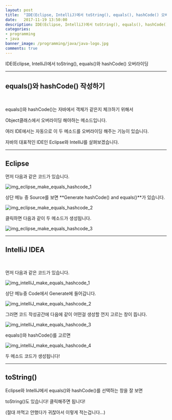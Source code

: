 ```yaml
---
layout: post
title:  "IDE(Eclipse, IntelliJ)에서 toString(), equals(), hashCode() 오버라이딩"
date:   2017-11-19 13:50:00
description: IDE(Eclipse, IntelliJ)에서 toString(), equals(), hashCode() 오버라이딩
categories:
- programming
- java
banner_image: /programming/java/java-logo.jpg
comments: true
---
```


IDE(Eclipse, IntelliJ)에서 toString(), equals()와 hashCode() 오버라이딩

---

## equals()와 hashCode() 작성하기

<br>

equals()와 hashCode()는 자바에서 객체가 같은지 체크하기 위해서

Object클래스에서 오버라이딩 해야하는 메소드입니다.

여러 IDE에서는 자동으로 이 두 메소드를 오버라이딩 해주는 기능이 있습니다.

자바의 대표적인 IDE인 Eclipse와 IntelliJ를 살펴보겠습니다.

---

## Eclipse

먼저 다음과 같은 코드가 있습니다.

![img_eclipse_make_equals_hashcode_1](http://drive.google.com/uc?export=view&id=1Llo8GAXzNPI4Xev-nfgf0XYgOxMUKw93)

상단 메뉴 중 Source를 보면 **Generate hashCode() and equals()**가 있습니다.

![img_eclipse_make_equals_hashcode_2](http://drive.google.com/uc?export=view&id=1K25jxc14joSEzKF96uHTk6cyzhOZlxlI)

클릭하면 다음과 같이 두 메소드가 생성됩니다.

![img_eclipse_make_equals_hashcode_3](http://drive.google.com/uc?export=view&id=1wNMi6FISy_uqachfCgbCBM8KgkoepEnJ)

---

## IntelliJ IDEA

<br>

먼저 다음과 같은 코드가 있습니다.

![img_intelliJ_make_equals_hashcode_1](http://drive.google.com/uc?export=view&id=1GDN6tXKo6rZuo0VEEtRvBve8TjTC-a3C)

상단 메뉴중 Code에서 Generate에 들어갑니다.

![img_intelliJ_make_equals_hashcode_2](http://drive.google.com/uc?export=view&id=1YC8ZZxAZQcR32Ao_QZ1gOx8Fcmk6qU2D)

그러면 코드 작성공간에 다음에 같이 어떤걸 생성할 껀지 고르는 창이 뜹니다.

![img_intelliJ_make_equals_hashcode_3](http://drive.google.com/uc?export=view&id=1oKJPtf4M7Go7g8tnaNb2WsLyEYZVvwkH)

equals()와 hashCode()를 고르면

![img_intelliJ_make_equals_hashcode_4](http://drive.google.com/uc?export=view&id=1OVep0GspY22XqeYNEVha15EQ2iPHA9u4)

두 메소드 코드가 생성됩니다!

---

## toString()

Eclipse와 IntelliJ에서 equals()와 hashCode()를 선택하는 창을 잘 보면

toString()도 있습니다! 클릭해주면 됩니다!

(절대 까먹고 안했다가 귀찮아서 이렇게 적는겁니다...)
